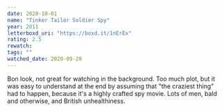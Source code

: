 ```yaml
---
date: 2020-10-01
name: "Tinker Tailor Soldier Spy"
year: 2011
letterboxd_uri: "https://boxd.it/1nErEx"
rating: 2.5
rewatch: 
tags: ""
watched_date: 2020-09-29
---
```


Bon look, not great for watching in the background. Too much plot, but it was easy to understand at the end by assuming that "the craziest thing" had to happen, because it's a highly crafted spy movie. Lots of men, bald and otherwise, and British unhealthiness.
